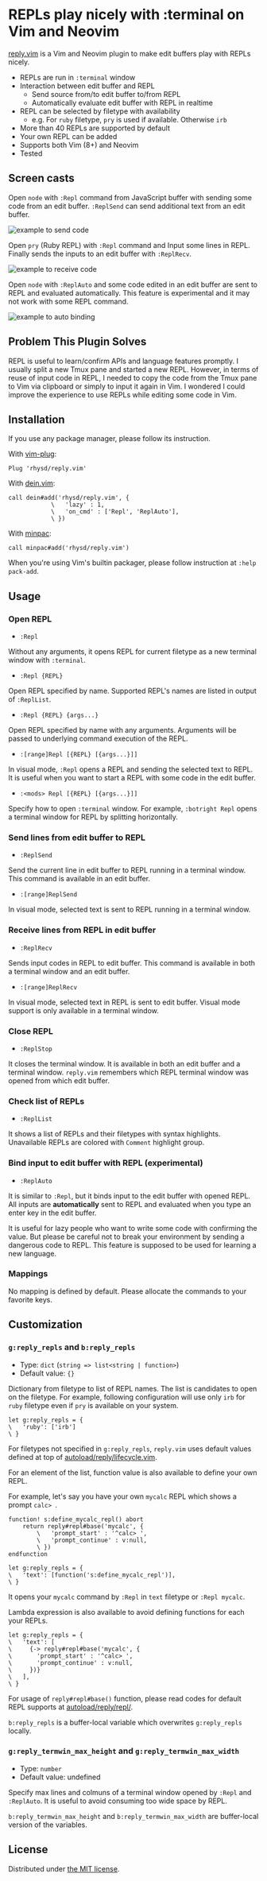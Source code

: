 REPLs play nicely with :terminal on Vim and Neovim
==================================================

[reply.vim][repo] is a Vim and Neovim plugin to make edit buffers play with REPLs nicely.

- REPLs are run in `:terminal` window
- Interaction between edit buffer and REPL
  - Send source from/to edit buffer to/from REPL
  - Automatically evaluate edit buffer with REPL in realtime
- REPL can be selected by filetype with availability
  - e.g. For `ruby` filetype, `pry` is used if available. Otherwise `irb`
- More than 40 REPLs are supported by default
- Your own REPL can be added
- Supports both Vim (8+) and Neovim
- Tested

## Screen casts

Open `node` with `:Repl` command from JavaScript buffer with sending some code from an edit buffer.
`:ReplSend` can send additional text from an edit buffer.

![example to send code](https://github.com/rhysd/ss/blob/master/reply.vim/send.gif?raw=true)

Open `pry` (Ruby REPL) with `:Repl` command and Input some lines in REPL. Finally sends the inputs
to an edit buffer with `:ReplRecv`.

![example to receive code](https://github.com/rhysd/ss/blob/master/reply.vim/recv.gif?raw=true)

Open `node` with `:ReplAuto` and some code edited in an edit buffer are sent to REPL and evaluated
automatically.
This feature is experimental and it may not work with some REPL command.

![example to auto binding](https://github.com/rhysd/ss/blob/master/reply.vim/auto.gif?raw=true)

## Problem This Plugin Solves

REPL is useful to learn/confirm APIs and language features promptly. I usually split a new Tmux pane
and started a new REPL. However, in terms of reuse of input code in REPL, I needed to copy the code
from the Tmux pane to Vim via clipboard or simply to input it again in Vim. I wondered I could
improve the experience to use REPLs while editing some code in Vim.

## Installation

If you use any package manager, please follow its instruction.

With [vim-plug](https://github.com/junegunn/vim-plug):

```vim
Plug 'rhysd/reply.vim'
```

With [dein.vim](https://github.com/Shougo/dein.vim):

```vim
call dein#add('rhysd/reply.vim', {
            \   'lazy' : 1,
            \   'on_cmd' : ['Repl', 'ReplAuto'],
            \ })
```

With [minpac](https://github.com/k-takata/minpac):

```vim
call minpac#add('rhysd/reply.vim')
```

When you're using Vim's builtin packager, please follow instruction at `:help pack-add`.

## Usage

### Open REPL

- `:Repl`

Without any arguments, it opens REPL for current filetype as a new terminal window with `:terminal`.

- `:Repl {REPL}`

Open REPL specified by name. Supported REPL's names are listed in output of `:ReplList`.

- `:Repl {REPL} {args...}`

Open REPL specified by name with any arguments. Arguments will be passed to underlying command
execution of the REPL.

- `:[range]Repl [{REPL} [{args...}]]`

In visual mode, `:Repl` opens a REPL and sending the selected text to REPL.
It is useful when you want to start a REPL with some code in the edit buffer.

- `:<mods> Repl [{REPL} [{args...}]]`

Specify how to open `:terminal` window. For example, `:botright Repl` opens a terminal window for
REPL by splitting horizontally.

### Send lines from edit buffer to REPL

- `:ReplSend`

Send the current line in edit buffer to REPL running in a terminal window.
This command is available in an edit buffer.

- `:[range]ReplSend`

In visual mode, selected text is sent to REPL running in a terminal window.

### Receive lines from REPL in edit buffer

- `:ReplRecv`

Sends input codes in REPL to edit buffer. This command is available in both a terminal window and
an edit buffer.

- `:[range]ReplRecv`

In visual mode, selected text in REPL is sent to edit buffer. Visual mode support is only available
in a terminal window.

### Close REPL

- `:ReplStop`

It closes the terminal window. It is available in both an edit buffer and a terminal window.
`reply.vim` remembers which REPL terminal window was opened from which edit buffer.

### Check list of REPLs

- `:ReplList`

It shows a list of REPLs and their filetypes with syntax highlights. Unavailable REPLs are colored
with `Comment` highlight group. 

### Bind input to edit buffer with REPL (experimental)

- `:ReplAuto`

It is similar to `:Repl`, but it binds input to the edit buffer with opened REPL. All inputs are
**automatically** sent to REPL and evaluated when you type an enter key in the edit buffer.

It is useful for lazy people who want to write some code with confirming the value. But please be
careful not to break your environment by sending a dangerous code to REPL. This feature is supposed
to be used for learning a new language.

### Mappings

No mapping is defined by default. Please allocate the commands to your favorite keys.

## Customization

### `g:reply_repls` and `b:reply_repls`

- Type: `dict` (`string => list<string | function>`)
- Default value: `{}`

Dictionary from filetype to list of REPL names. The list is candidates to open on the filetype.
For example, following configuration will use only `irb` for `ruby` filetype even if `pry` is
available on your system.

```vim
let g:reply_repls = {
\   'ruby': ['irb']
\ }
```

For filetypes not specified in `g:reply_repls`, `reply.vim` uses default values defined at top of
[autoload/reply/lifecycle.vim](./autoload/reply/lifecycle.vim).

For an element of the list, function value is also available to define your own REPL.

For example, let's say you have your own `mycalc` REPL which shows a prompt `calc> `.

```vim
function! s:define_mycalc_repl() abort
    return reply#repl#base('mycalc', {
        \   'prompt_start' : '^calc> ',
        \   'prompt_continue' : v:null,
        \ })
endfunction

let g:reply_repls = {
\   'text': [function('s:define_mycalc_repl')],
\ }
```

It opens your `mycalc` command by `:Repl` in `text` filetype or `:Repl mycalc`.

Lambda expression is also available to avoid defining functions for each your REPLs.

```vim
let g:reply_repls = {
\   'text': [
\     {-> reply#repl#base('mycalc', {
\       'prompt_start' : '^calc> ',
\       'prompt_continue' : v:null,
\     })}
\   ],
\ }
```

For usage of `reply#repl#base()` function, please read codes for default REPL supports at
[autoload/reply/repl/](./autoload/reply/repl/).

`b:reply_repls` is a buffer-local variable which overwrites `g:reply_repls` locally.

### `g:reply_termwin_max_height` and `g:reply_termwin_max_width`

- Type: `number`
- Default value: undefined

Specify max lines and colmuns of a terminal window opened by `:Repl` and `:ReplAuto`. It is useful
to avoid consuming too wide space by REPL.

`b:reply_termwin_max_height` and `b:reply_termwin_max_width` are buffer-local version of the
variables.


## License

Distributed under [the MIT license](LICENSE).

[repo]: https://github.com/rhysd/reply.vim
